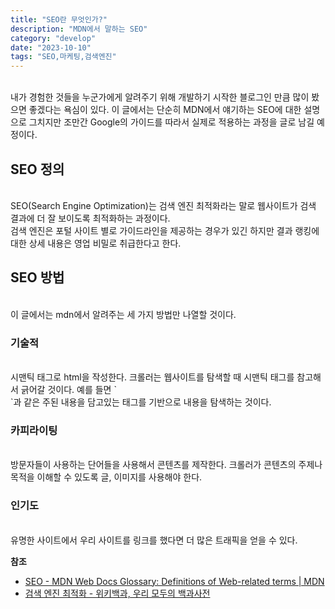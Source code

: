 ```yaml
---
title: "SEO란 무엇인가?"
description: "MDN에서 말하는 SEO"
category: "develop"
date: "2023-10-10"
tags: "SEO,마케팅,검색엔진"
---
```


<br/>
내가 경험한 것들을 누군가에게 알려주기 위해 개발하기 시작한 블로그인 만큼 많이 봤으면 좋겠다는 욕심이 있다.
이 글에서는 단순히 MDN에서 얘기하는 SEO에 대한 설명으로 그치지만 조만간 Google의 가이드를 따라서 실제로 적용하는 과정을 글로 남길 예정이다.

## SEO 정의
<br/>
SEO(Search Engine Optimization)는 검색 엔진 최적화라는 말로 웹사이트가 검색 결과에 더 잘 보이도록 최적화하는 과정이다.
<br/>
검색 엔진은 포털 사이트 별로 가이드라인을 제공하는 경우가 있긴 하지만 결과 랭킹에 대한 상세 내용은 영업 비밀로 취급한다고 한다.

## SEO 방법
<br/>
이 글에서는 mdn에서 알려주는 세 가지 방법만 나열할 것이다.

### 기술적
<br/>
시맨틱 태그로 html을 작성한다.
크롤러는 웹사이트를 탐색할 때 시맨틱 태그를 참고해서 긁어갈 것이다. 예를 들면 `<main>`과 같은 주된 내용을 담고있는 태그를 기반으로 내용을 탐색하는 것이다.

### 카피라이팅
<br/>
방문자들이 사용하는 단어들을 사용해서 콘텐츠를 제작한다. 크롤러가 콘텐츠의 주제나 목적을 이해할 수 있도록 글, 이미지를 사용해야 한다.

### 인기도
<br/>
유명한 사이트에서 우리 사이트를 링크를 했다면 더 많은 트래픽을 얻을 수 있다.

**참조**

- [SEO - MDN Web Docs Glossary: Definitions of Web-related terms | MDN](https://developer.mozilla.org/en-US/docs/Glossary/SEO)
- [검색 엔진 최적화 - 위키백과, 우리 모두의 백과사전](https://ko.wikipedia.org/wiki/%EA%B2%80%EC%83%89_%EC%97%94%EC%A7%84_%EC%B5%9C%EC%A0%81%ED%99%94)
